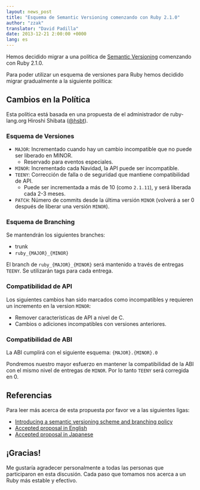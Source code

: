 ```yaml
---
layout: news_post
title: "Esquema de Semantic Versioning comenzando con Ruby 2.1.0"
author: "zzak"
translator: "David Padilla"
date: 2013-12-21 2:00:00 +0000
lang: es
---
```


Hemos decidido migrar a una política de [Semantic Versioning](http://semver.org/)
comenzando con Ruby 2.1.0.

Para poder utilizar un esquema de versiones para Ruby hemos decidido migrar
gradualmente a la siguiente política:

## Cambios en la Política

Esta política está basada en una propuesta de el administrador de ruby-lang.org
Hiroshi Shibata ([@hsbt](https://twitter.com/hsbt)).

### Esquema de Versiones

* `MAJOR`: Incrementado cuando hay un cambio incompatible que no puede ser liberado en MINOR.
  * Reservado para eventos especiales.
* `MINOR`: Incrementado cada Navidad, la API puede ser incompatible.
* `TEENY`: Corrección de falla o de seguridad que mantiene compatibilidad de API.
  * Puede ser incrementada a más de 10 (como `2.1.11`), y será liberada cada 2-3 meses.
* `PATCH`: Número de commits desde la última versión `MINOR` (volverá a ser 0 después de liberar una versión `MINOR`).

### Esquema de Branching

Se mantendrán los siguientes branches:

* trunk
* `ruby_{MAJOR}_{MINOR}`

El branch de `ruby_{MAJOR}_{MINOR}` será mantenido a través de entregas `TEENY`.
Se utilizarán tags para cada entrega.

### Compatibilidad de API

Los siguientes cambios han sido marcados como incompatibles y requieren
un incremento en la version `MINOR`:

* Remover características de API a nivel de C.
* Cambios o adiciones incompatibles con versiones anteriores.

### Compatibilidad de ABI

La ABI cumplirá con el siguiente esquema: `{MAJOR}.{MINOR}.0`

Pondremos nuestro mayor esfuerzo en mantener la compatibilidad de la ABI con el
mismo nivel de entregas de `MINOR`. Por lo tanto `TEENY` será corregida en 0.

## Referencias

Para leer más acerca de esta propuesta por favor ve a las siguientes ligas:

* [Introducing a semantic versioning scheme and branching policy](http://bugs.ruby-lang.org/issues/8835)
* [Accepted proposal in English](https://gist.github.com/sorah/7803201)
* [Accepted proposal in Japanese](https://gist.github.com/hsbt/7719305)

## ¡Gracias!

Me gustaría agradecer personalmente a todas las personas que participaron en
esta discusión. Cada paso que tomamos nos acerca a un Ruby más estable y efectivo.
